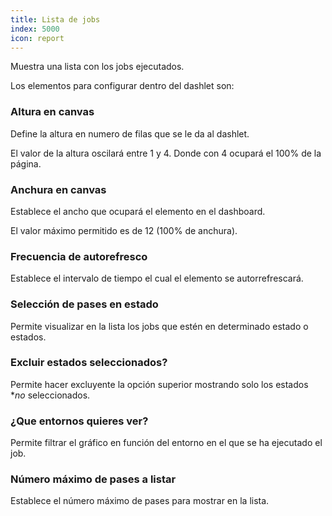 ```yaml
---
title: Lista de jobs
index: 5000
icon: report
---
```


Muestra una lista con los jobs ejecutados.

Los elementos para configurar dentro del dashlet son:

### Altura en canvas

Define la altura en numero de filas que se le da al dashlet.

El valor de la altura oscilará entre 1 y 4. Donde con 4 ocupará el 100% de la página.

### Anchura en canvas

Establece el ancho que ocupará el elemento en el dashboard.

El valor máximo permitido es de 12 (100% de anchura).

### Frecuencia de autorefresco

Establece el intervalo de tiempo el cual el elemento se autorrefrescará.

###  Selección de pases en estado

Permite visualizar en la lista los jobs que estén en determinado estado o estados.

### Excluir estados seleccionados?

Permite hacer excluyente la opción superior mostrando solo los estados **no*
seleccionados.

### ¿Que entornos quieres ver?

Permite filtrar el gráfico en función del entorno en el que se ha ejecutado el job.

### Número máximo de pases a listar

Establece el número máximo de pases para mostrar en la lista.